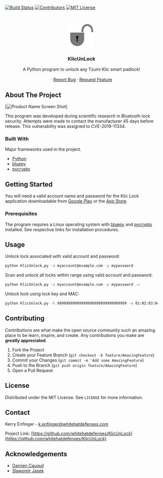 
<!-- PROJECT SHIELDS -->
[![Build Status][build-shield]]()
[![Contributors][contributors-shield]]()
[![MIT License][license-shield]][license-url]



<!-- PROJECT LOGO -->
<br />
<p align="center">
  <a href="https://github.com/whitehatdefenses/KlicUnLock">
    <img src="logo.png" alt="Logo" width="80" height="80">
  </a>

  <h3 align="center">KlicUnLock</h3>

  <p align="center">
    A Python program to unlock any Tzumi Klic smart padlock!
    <br />
    <br />
    ·
    <a href="https://github.com/whitehatdefenses/KlicUnLock/issues">Report Bug</a>
    ·
    <a href="https://github.com/whitehatdefenses/KlicUnLock/issues">Request Feature</a>
  </p>
</p>



<!-- ABOUT THE PROJECT -->
## About The Project

[![Product Name Screen Shot][product-screenshot]]

This program was developed during scientific research in Bluetooth lock security.  Attempts were made to contact the manufacturer 45 days before release.  This vulnerability was assigned to CVE-2019-11334.

### Built With
Major frameworks used in the project. 
* [Python](https://www.python.org/)
* [bluepy](https://github.com/IanHarvey/bluepy)
* [pycrypto](https://pypi.org/project/pycrypto/)



<!-- GETTING STARTED -->
## Getting Started

You will need a valid account name and password for the Klic Lock application downloadable from [Google Play](https://play.google.com/store/apps/details?id=com.nokelock.klic&hl=en_US) or the [App Store](https://itunes.apple.com/us/app/klic-lock/id1385022356?mt=8).

### Prerequisites

The program requires a Linux operating system with [bluepy](https://github.com/IanHarvey/bluepy) and [pycrypto](https://pypi.org/project/pycrypto/) installed.  See respective links for installation procedures. 


<!-- USAGE EXAMPLES -->
## Usage

Unlock lock associated with valid account and password:
```sh
python KlicUnlock.py -a myaccount@example.com -p mypassword
```

Scan and unlock all locks within range using valid account and password:
```sh
python KlicUnlock.py -a myaccount@example.com -p mypassword -u
```

Unlock lock using lock key and MAC:
```sh
python KlicUnlock.py -k 99999999999999999999999999999999 -m 01:02:03:04:05:06
```



<!-- CONTRIBUTING -->
## Contributing

Contributions are what make the open source community such an amazing place to be learn, inspire, and create. Any contributions you make are **greatly appreciated**.

1. Fork the Project
2. Create your Feature Branch (`git checkout -b feature/AmazingFeature`)
3. Commit your Changes (`git commit -m 'Add some AmazingFeature`)
4. Push to the Branch (`git push origin feature/AmazingFeature`)
5. Open a Pull Request



<!-- LICENSE -->
## License

Distributed under the MIT License. See `LICENSE` for more information.



<!-- CONTACT -->
## Contact

Kerry Enfinger - k.enfinger@whitehatdefenses.com

Project Link: [https://github.com/whitehatdefenses/KlicUnLock](https://github.com/whitehatdefenses/KlicUnLock)



<!-- ACKNOWLEDGEMENTS -->
## Acknowledgements
* [Damien Cauquil](https://smartlockpicking.com)
* [Slawomir Jasek](https://smartlockpicking.com)




<!-- MARKDOWN LINKS & IMAGES -->
[build-shield]: https://img.shields.io/badge/build-passing-brightgreen.svg?style=flat-square
[contributors-shield]: https://img.shields.io/badge/contributors-1-orange.svg?style=flat-square
[license-shield]: https://img.shields.io/badge/license-MIT-blue.svg?style=flat-square
[license-url]: https://choosealicense.com/licenses/mit
[product-screenshot]: https://raw.githubusercontent.com/whitehatdefenses/KlicUnLock/master/screenshot.png
